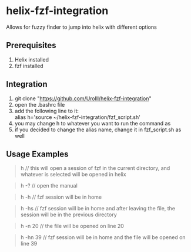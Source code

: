 # helix-fzf-integration
Allows for fuzzy finder to jump into helix with different options

## Prerequisites

1) Helix installed
2) fzf installed

## Integration
1) git clone "https://github.com/Urolll/helix-fzf-integration"
2) open the .bashrc file
3) add the following line to it:  
    alias h='source ~/helix-fzf-integration/fzf_script.sh'
4) you may change h to whatever you want to run the command as
5) if you decided to change the alias name, change it in fzf_script.sh as well

## Usage Examples
> h 
// this will open a session of fzf in the current directory, and whatever is selected will be opened in helix

> h -?
// open the manual

> h -h
// fzf session will be in home

> h -hs
// fzf session will be in home and after leaving the file, the session will be in the previous directory

> h -n 20
// the file will be opened on line 20

> h -hn 39
// fzf session will be in home and the file will be opened on line 39
